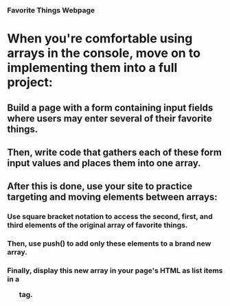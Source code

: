 ### Favorite Things Webpage
# When you're comfortable using arrays in the console, move on to implementing them into a full project:

## Build a page with a form containing input fields where users may enter several of their favorite things.
## Then, write code that gathers each of these form input values and places them into one array.
## After this is done, use your site to practice targeting and moving elements between arrays:
### Use square bracket notation to access the second, first, and third elements of the original array of favorite things.
### Then, use push() to add only these elements to a brand new array.
### Finally, display this new array in your page's HTML as list items in a <ul> tag.
